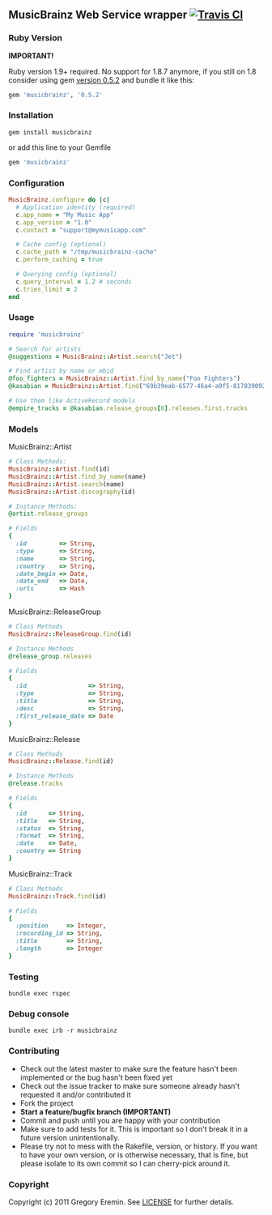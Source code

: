 ## MusicBrainz Web Service wrapper [![Travis CI](https://secure.travis-ci.org/magnolia-fan/musicbrainz.png)](http://travis-ci.org/magnolia-fan/musicbrainz)

### Ruby Version
**IMPORTANT!**

Ruby version 1.9+ required. No support for 1.8.7 anymore, if you still on 1.8 consider using gem [version 0.5.2](https://github.com/magnolia-fan/musicbrainz/tree/v0.5.2#musicbrainz-web-service-wrapper-) and bundle it like this:

```ruby
gem 'musicbrainz', '0.5.2'
```

### Installation
```
gem install musicbrainz
```
or add this line to your Gemfile
```ruby
gem 'musicbrainz'
```

### Configuration
```ruby
MusicBrainz.configure do |c|
  # Application identity (required)
  c.app_name = "My Music App"
  c.app_version = "1.0"
  c.contact = "support@mymusicapp.com"

  # Cache config (optional)
  c.cache_path = "/tmp/musicbrainz-cache"
  c.perform_caching = true

  # Querying config (optional)
  c.query_interval = 1.2 # seconds
  c.tries_limit = 2
end
```

### Usage
```ruby
require 'musicbrainz'

# Search for artists
@suggestions = MusicBrainz::Artist.search("Jet")

# Find artist by name or mbid
@foo_fighters = MusicBrainz::Artist.find_by_name("Foo Fighters")
@kasabian = MusicBrainz::Artist.find("69b39eab-6577-46a4-a9f5-817839092033")

# Use them like ActiveRecord models
@empire_tracks = @kasabian.release_groups[8].releases.first.tracks
```

### Models

MusicBrainz::Artist
```ruby
# Class Methods:
MusicBrainz::Artist.find(id)
MusicBrainz::Artist.find_by_name(name)
MusicBrainz::Artist.search(name)
MusicBrainz::Artist.discography(id)

# Instance Methods:
@artist.release_groups

# Fields
{
  :id         => String,
  :type       => String,
  :name       => String,
  :country    => String,
  :date_begin => Date,
  :date_end   => Date,
  :urls       => Hash
}
```

MusicBrainz::ReleaseGroup
```ruby
# Class Methods
MusicBrainz::ReleaseGroup.find(id)

# Instance Methods
@release_group.releases

# Fields
{
  :id                 => String,
  :type               => String,
  :title              => String,
  :desc               => String,
  :first_release_date => Date
}
```

MusicBrainz::Release
```ruby
# Class Methods
MusicBrainz::Release.find(id)

# Instance Methods
@release.tracks

# Fields
{
  :id      => String,
  :title   => String,
  :status  => String,
  :format  => String,
  :date    => Date,
  :country => String
}
```

MusicBrainz::Track
```ruby
# Class Methods
MusicBrainz::Track.find(id)

# Fields
{
  :position     => Integer,
  :recording_id => String,
  :title        => String,
  :length       => Integer
}
```

### Testing
```
bundle exec rspec
```

### Debug console
```
bundle exec irb -r musicbrainz
```

### Contributing

* Check out the latest master to make sure the feature hasn't been implemented or the bug hasn't been fixed yet
* Check out the issue tracker to make sure someone already hasn't requested it and/or contributed it
* Fork the project
* **Start a feature/bugfix branch (IMPORTANT)**
* Commit and push until you are happy with your contribution
* Make sure to add tests for it. This is important so I don't break it in a future version unintentionally.
* Please try not to mess with the Rakefile, version, or history. If you want to have your own version, or is otherwise necessary, that is fine, but please isolate to its own commit so I can cherry-pick around it.

### Copyright

Copyright (c) 2011 Gregory Eremin. See [LICENSE](https://raw.github.com/magnolia-fan/musicbrainz/master/LICENSE) for further details.
